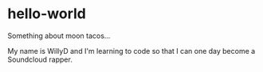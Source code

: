 # hello-world

Something about moon tacos...

My name is WillyD and I'm learning to code so that I can one day become a Soundcloud rapper.
